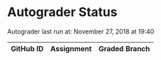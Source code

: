 # Autograder Status
Autograder last run at: November 27, 2018 at 19:40

| GitHub ID | Assignment | Graded Branch |
|-----------|------------|---------------|
